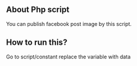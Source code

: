 ## About Php script

You can publish facebook post image by this script.

## How to run this?

Go to script/constant
replace the variable with data



